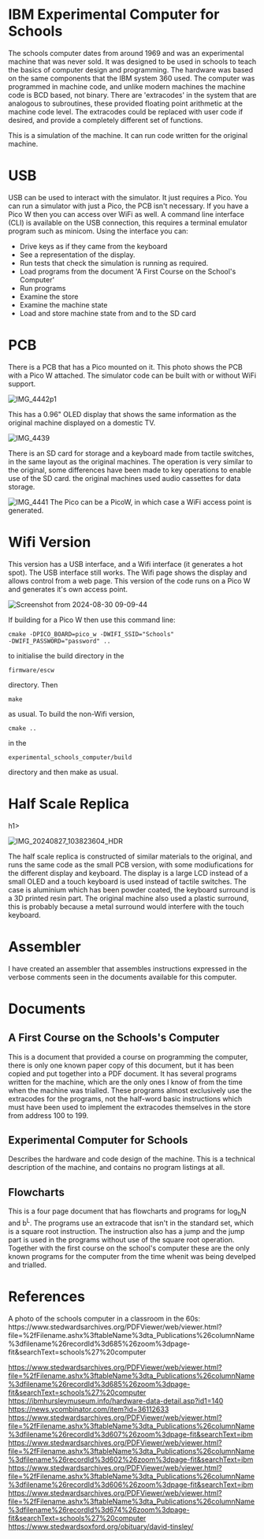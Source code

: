 # IBM Experimental Computer for Schools

The schools computer dates from around 1969 and was an experimental machine that was never sold. It was designed to be used in schools to teach the basics of computer design and programming. The hardware was based on the same components that the IBM system 360 used. The computer was programmed in machine code, and unlike modern machines the machine code is BCD based, not binary. There are 'extracodes' in the system that are analogous to subroutines, these provided floating point arithmetic at the machine code level. The extracodes could be replaced with user code if desired, and provide a completely different set of functions.

This is a simulation of the machine. It can run code written for the original machine.

<h1>USB</h1>
USB can be used to interact with the simulator. It just requires a Pico. You can run a simulator with just a Pico, the PCB isn't necessary. If you have a Pico W then you can access over WiFi as well.
A command line interface (CLI) is available on the USB connection, this requires a terminal emulator program such as minicom. Using the interface you can:

* Drive keys as if they came from the keyboard
* See a representation of the display.
* Run tests that check the simulation is running as required.
* Load programs from the document 'A First Course on the School's Computer'
* Run programs
* Examine the store
* Examine the machine state
* Load and store machine state from and to the SD card
  

<h1>PCB</h1>

There is a PCB that has a Pico mounted on it. This photo shows the PCB with a Pico W attached. The simulator code can be built with or without WiFi support.

![IMG_4442p1](https://github.com/blackjetrock/experimental-computer-for-schools/assets/31587992/ceb090f5-20b0-4658-b744-e295b8f3aa61)

This has a 0.96" OLED display that shows the same information as the original machine displayed on a domestic TV.

![IMG_4439](https://github.com/blackjetrock/experimental-computer-for-schools/assets/31587992/ef18ebf3-a95e-41ee-9716-92998c548807)

 There is an SD card for storage and a keyboard made from tactile switches, in the same layout as the original machines. The operation is very similar to the original, some differences have been made to key operations to enable use of the SD card. the original machines used audio cassettes for data storage.
 
![IMG_4441](https://github.com/blackjetrock/experimental-computer-for-schools/assets/31587992/c710a7aa-bbc5-48d7-a87f-0b369c42f62d)
 The Pico can be a PicoW, in which case a WiFi access point is generated.

<h1>Wifi Version</h1>
This version has a USB interface, and a Wifi interface (it generates a hot spot). The USB interface still works. The Wifi page shows the display and allows control from a web page. This version of the code runs on a Pico W and generates it's own access point.

![Screenshot from 2024-08-30 09-09-44](https://github.com/user-attachments/assets/dc671aa7-ae32-4101-8cae-64d0d611e354)


If building for a Pico W then use this command line:

<code>cmake -DPICO_BOARD=pico_w -DWIFI_SSID="Schools" -DWIFI_PASSWORD="password" ..</code>

to initialise the build directory in the 

<code>firmware/escw</code>

directory. Then 

<code>make</code>

as usual.
To build the non-Wifi version, 

<code>cmake ..</code>

in the 

<code>experimental_schools_computer/build</code>

directory and then make as usual.

<h1>Half Scale Replica</h1>h1>

![IMG_20240827_103823604_HDR](https://github.com/user-attachments/assets/04b15898-e2ba-4993-99cf-3b7841f57b29)

The half scale replica is constructed of similar materials to the original, and runs the same code as the small PCB version, with some modiufications for the different display and keyboard. The display is a large LCD instead of a small OLED and a touch keyboard is used instead of tactile switches. The case is aluminium which has been powder coated, the keyboard surround is a 3D printed resin part. The original machine also used a plastic surround, this is probably because a metal surround would interfere with the touch keyboard.

<h1>Assembler</h1>
I have created an assembler that assembles instructions expressed in the verbose comments seen in the documents available for this computer. 

<h1>Documents</h1>

<h2>A First Course on the Schools's Computer</h2>
This is a document that provided a course on programming the computer, there is only one known paper copy of this document, but it has been
copied and put together into a PDF document. It has several programs written for the machine, which are the only ones I know of from the time
when the machine was trialled. These programs almost exclusively use the extracodes for the programs, not the half-word basic instructions which must have been used to implement
the extracodes themselves in the store from address 100 to 199. 

<h2>Experimental Computer for Schools</h2>
Describes the hardware and code design of the machine. This is a technical description of the machine, and contains no program listings at all.

<h2>Flowcharts</h2>
This is a four page document that has flowcharts and programs for log<sub>b</sub>N and b<sup>L</sup>.
The programs use an extracode that isn't in the standard set, which is a square root instruction. The instruction also has a jump and the jump part is used in the programs without use of the square root operation. Together with the first course on the school's computer these are the only known programs for the computer from the time whenit was being develped and trialled.

<h1>References</h1>
A photo of the schools computer in a classroom in the 60s:
https://www.stedwardsarchives.org/PDFViewer/web/viewer.html?file=%2fFilename.ashx%3ftableName%3dta_Publications%26columnName%3dfilename%26recordId%3d685%26zoom%3dpage-fit&searchText=schools%27%20computer

https://www.stedwardsarchives.org/PDFViewer/web/viewer.html?file=%2fFilename.ashx%3ftableName%3dta_Publications%26columnName%3dfilename%26recordId%3d685%26zoom%3dpage-fit&searchText=schools%27%20computer
https://ibmhursleymuseum.info/hardware-data-detail.asp?id1=140
https://news.ycombinator.com/item?id=36112633
https://www.stedwardsarchives.org/PDFViewer/web/viewer.html?file=%2fFilename.ashx%3ftableName%3dta_Publications%26columnName%3dfilename%26recordId%3d607%26zoom%3dpage-fit&searchText=ibm
https://www.stedwardsarchives.org/PDFViewer/web/viewer.html?file=%2fFilename.ashx%3ftableName%3dta_Publications%26columnName%3dfilename%26recordId%3d602%26zoom%3dpage-fit&searchText=ibm
https://www.stedwardsarchives.org/PDFViewer/web/viewer.html?file=%2fFilename.ashx%3ftableName%3dta_Publications%26columnName%3dfilename%26recordId%3d606%26zoom%3dpage-fit&searchText=ibm
https://www.stedwardsarchives.org/PDFViewer/web/viewer.html?file=%2fFilename.ashx%3ftableName%3dta_Publications%26columnName%3dfilename%26recordId%3d674%26zoom%3dpage-fit&searchText=schools%27%20computer
https://www.stedwardsoxford.org/obituary/david-tinsley/
